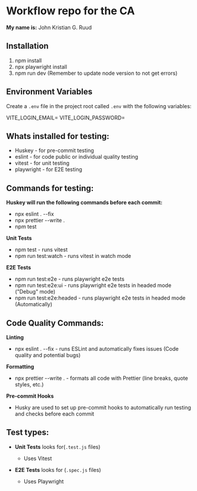 # Workflow repo for the CA

**My name is:** John Kristian G. Ruud

## Installation

1. npm install
2. npx playwright install
3. npm run dev (Remember to update node version to not get errors)

## Environment Variables

Create a `.env` file in the project root called `.env` with the following variables:

VITE_LOGIN_EMAIL=
VITE_LOGIN_PASSWORD=

## Whats installed for testing:

- Huskey - for pre-commit testing
- eslint - for code public or individual quality testing
- vitest - for unit testing
- playwright - for E2E testing

## Commands for testing:

**Huskey will run the following commands before each commit:**

- npx eslint . --fix
- npx prettier --write .
- npm test

**Unit Tests**

- npm test - runs vitest
- npm run test:watch - runs vitest in watch mode

**E2E Tests**

- npm run test:e2e - runs playwright e2e tests
- npm run test:e2e:ui - runs playwright e2e tests in headed mode ("Debug" mode)
- npm run test:e2e:headed - runs playwright e2e tests in headed mode (Automatically)

## Code Quality Commands:

**Linting**

- npx eslint . --fix - runs ESLint and automatically fixes issues (Code quality and potential bugs)

**Formatting**

- npx prettier --write . - formats all code with Prettier (line breaks, quote styles, etc.)

**Pre-commit Hooks**

- Husky are used to set up pre-commit hooks to automatically run testing and checks before each commit

## Test types:

- **Unit Tests** looks for(`.test.js` files)
  - Uses Vitest

- **E2E Tests** looks for (`.spec.js` files)
  - Uses Playwright
